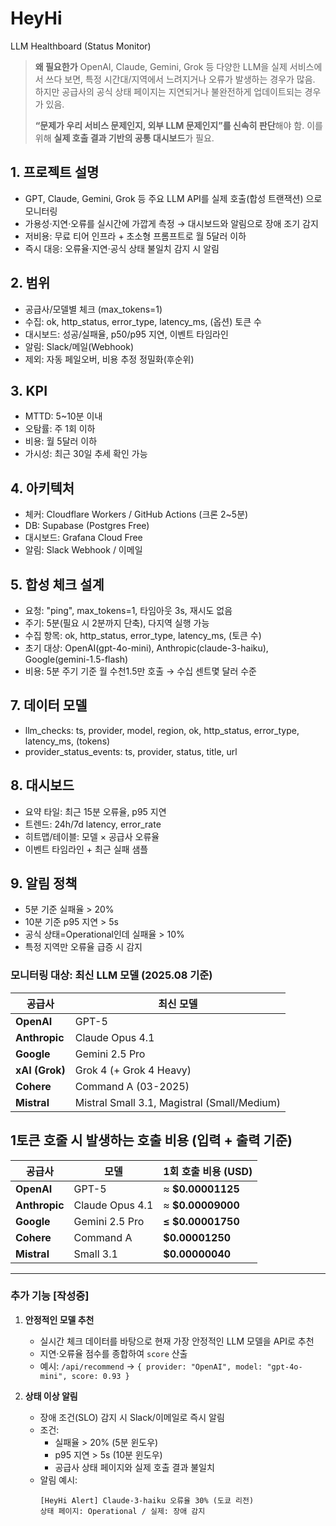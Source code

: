# HeyHi
LLM Healthboard (Status Monitor)

> **왜 필요한가**
> OpenAI, Claude, Gemini, Grok 등 다양한 LLM을 실제 서비스에서 쓰다 보면, 특정 시간대/지역에서 느려지거나 오류가 발생하는 경우가 많음. 하지만 공급사의 공식 상태 페이지는 지연되거나 불완전하게 업데이트되는 경우가 있음.  
>
> **“문제가 우리 서비스 문제인지, 외부 LLM 문제인지”를 신속히 판단**해야 함. 이를 위해 **실제 호출 결과 기반의 공통 대시보드**가 필요.

## 1. 프로젝트 설명

- GPT, Claude, Gemini, Grok 등 주요 LLM API를 실제 호출(합성 트랜잭션) 으로 모니터링
- 가용성·지연·오류를 실시간에 가깝게 측정 → 대시보드와 알림으로 장애 조기 감지
- 저비용: 무료 티어 인프라 + 초소형 프롬프트로 월 5달러 이하
- 즉시 대응: 오류율·지연·공식 상태 불일치 감지 시 알림

## 2. 범위

- 공급사/모델별 체크 (max_tokens=1)
- 수집: ok, http_status, error_type, latency_ms, (옵션) 토큰 수
- 대시보드: 성공/실패율, p50/p95 지연, 이벤트 타임라인
- 알림: Slack/메일(Webhook)
- 제외: 자동 페일오버, 비용 추정 정밀화(후순위)

## 3. KPI

- MTTD: 5~10분 이내
- 오탐률: 주 1회 이하
- 비용: 월 5달러 이하
- 가시성: 최근 30일 추세 확인 가능

## 4. 아키텍처

- 체커: Cloudflare Workers / GitHub Actions (크론 2~5분)
- DB: Supabase (Postgres Free)
- 대시보드: Grafana Cloud Free
- 알림: Slack Webhook / 이메일

## 5. 합성 체크 설계

- 요청: "ping", max_tokens=1, 타임아웃 3s, 재시도 없음
- 주기: 5분(필요 시 2분까지 단축), 다지역 실행 가능
- 수집 항목: ok, http_status, error_type, latency_ms, (토큰 수)
- 초기 대상: OpenAI(gpt-4o-mini), Anthropic(claude-3-haiku), Google(gemini-1.5-flash)
- 비용: 5분 주기 기준 월 수천1.5만 호출 → 수십 센트몇 달러 수준

## 7. 데이터 모델

- llm_checks: ts, provider, model, region, ok, http_status, error_type, latency_ms, (tokens)
- provider_status_events: ts, provider, status, title, url

## 8. 대시보드

- 요약 타일: 최근 15분 오류율, p95 지연
- 트렌드: 24h/7d latency, error_rate
- 히트맵/테이블: 모델 × 공급사 오류율
- 이벤트 타임라인 + 최근 실패 샘플

## 9. 알림 정책

- 5분 기준 실패율 > 20%
- 10분 기준 p95 지연 > 5s
- 공식 상태=Operational인데 실패율 > 10%
- 특정 지역만 오류율 급증 시 감지


###  모니터링 대상: 최신 LLM 모델 (2025.08 기준)

| 공급사            | 최신 모델                                     |
|-----------------|---------------------------------------------|
| **OpenAI**      | GPT-5                                       |
| **Anthropic**   | Claude Opus 4.1                             |
| **Google**      | Gemini 2.5 Pro                              |
| **xAI (Grok)**  | Grok 4 (+ Grok 4 Heavy)                     |
| **Cohere**      | Command A (03-2025)                         |
| **Mistral**     | Mistral Small 3.1, Magistral (Small/Medium) |


## 1토큰 호줄 시 발생하는 호출 비용 (입력 + 출력 기준)

| 공급사       | 모델                | 1회 호출 비용 (USD) |
|--------------|---------------------|---------------------|
| **OpenAI**   | GPT-5               | ≈ **$0.00001125**  |
| **Anthropic**| Claude Opus 4.1     | ≈ **$0.00009000**  |
| **Google**   | Gemini 2.5 Pro      | **≤ $0.00001750**  |
| **Cohere**   | Command A           | **$0.00001250**    |
| **Mistral**  | Small 3.1           | **$0.00000040**    |

---

### 추가 기능 [작성중]
 
1. **안정적인 모델 추천**
   - 실시간 체크 데이터를 바탕으로 현재 가장 안정적인 LLM 모델을 API로 추천
   - 지연·오류율 점수를 종합하여 `score` 산출
   - 예시: `/api/recommend` → `{ provider: "OpenAI", model: "gpt-4o-mini", score: 0.93 }`
 
2. **상태 이상 알림**
   - 장애 조건(SLO) 감지 시 Slack/이메일로 즉시 알림
   - 조건:
     - 실패율 > 20% (5분 윈도우)
     - p95 지연 > 5s (10분 윈도우)
     - 공급사 상태 페이지와 실제 호출 결과 불일치
   - 알림 예시:
     ```
     [HeyHi Alert] Claude-3-haiku 오류율 30% (도쿄 리전)
     상태 페이지: Operational / 실제: 장애 감지
     ```